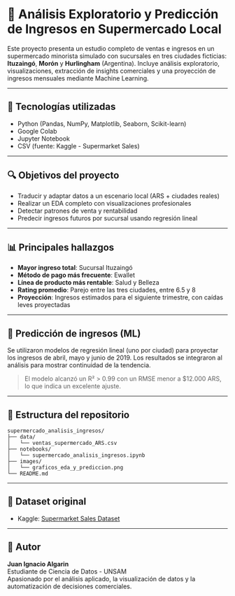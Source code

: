# 🏥 Análisis Exploratorio y Predicción de Ingresos en Supermercado Local

Este proyecto presenta un estudio completo de ventas e ingresos en un supermercado minorista simulado con sucursales en tres ciudades ficticias: **Ituzaingó**, **Morón** y **Hurlingham** (Argentina). Incluye análisis exploratorio, visualizaciones, extracción de insights comerciales y una proyección de ingresos mensuales mediante Machine Learning.

---

## 🔄 Tecnologías utilizadas

- Python (Pandas, NumPy, Matplotlib, Seaborn, Scikit-learn)
- Google Colab
- Jupyter Notebook
- CSV (fuente: Kaggle - Supermarket Sales)

---

## 🔍 Objetivos del proyecto

- Traducir y adaptar datos a un escenario local (ARS + ciudades reales)
- Realizar un EDA completo con visualizaciones profesionales
- Detectar patrones de venta y rentabilidad
- Predecir ingresos futuros por sucursal usando regresión lineal

---

## 📊 Principales hallazgos

- **Mayor ingreso total**: Sucursal Ituzaingó  
- **Método de pago más frecuente**: Ewallet  
- **Línea de producto más rentable**: Salud y Belleza  
- **Rating promedio**: Parejo entre las tres ciudades, entre 6.5 y 8  
- **Proyección**: Ingresos estimados para el siguiente trimestre, con caídas leves proyectadas  

---

## 🚀 Predicción de ingresos (ML)

Se utilizaron modelos de regresión lineal (uno por ciudad) para proyectar los ingresos de abril, mayo y junio de 2019. Los resultados se integraron al análisis para mostrar continuidad de la tendencia.

> El modelo alcanzó un R² > 0.99 con un RMSE menor a $12.000 ARS, lo que indica un excelente ajuste.

---

## 📁 Estructura del repositorio
```
supermercado_analisis_ingresos/
├── data/
│   └── ventas_supermercado_ARS.csv
├── notebooks/
│   └── supermercado_analisis_ingresos.ipynb
├── images/
│   └── graficos_eda_y_prediccion.png
└── README.md
```
---

## 📂 Dataset original

- Kaggle: [Supermarket Sales Dataset](https://www.kaggle.com/datasets/aungpyaeap/supermarket-sales)

---

## 🙌 Autor

**Juan Ignacio Algarin**  
Estudiante de Ciencia de Datos - UNSAM  
Apasionado por el análisis aplicado, la visualización de datos y la automatización de decisiones comerciales.
